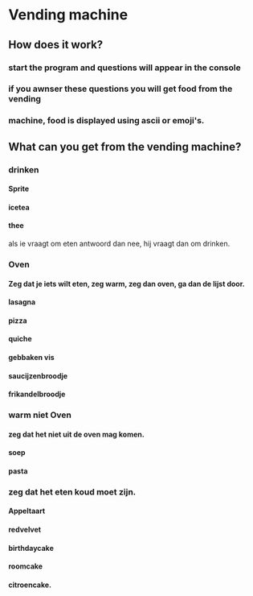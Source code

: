 # Vending machine

## How does it work?

### start the program and questions will appear in the console
### if you awnser these questions you will get food from the vending
### machine, food is displayed using ascii or emoji's.
## What can you get from the vending machine?
### drinken
#### Sprite
#### icetea
#### thee
als ie vraagt om eten antwoord dan nee, hij vraagt dan om drinken.

### Oven
#### Zeg dat je iets wilt eten, zeg warm, zeg dan oven, ga dan de lijst door.
#### lasagna
#### pizza
#### quiche
#### gebbaken vis
#### saucijzenbroodje
#### frikandelbroodje

### warm niet Oven
#### zeg dat het niet uit de oven mag komen.
#### soep
#### pasta

### zeg dat het eten koud moet zijn.
#### Appeltaart
#### redvelvet
#### birthdaycake
#### roomcake
#### citroencake.
